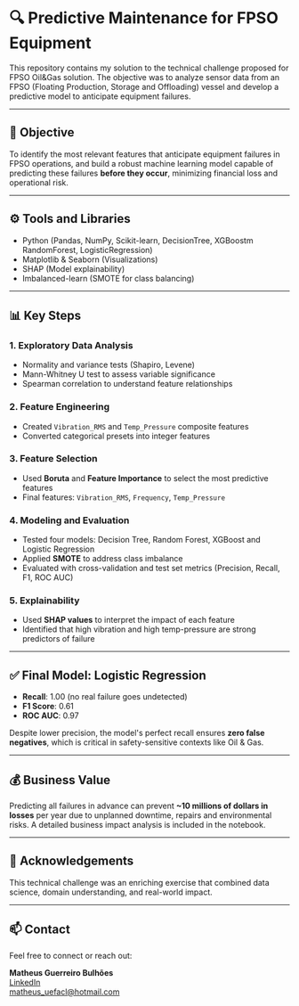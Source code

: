 # 🔍 Predictive Maintenance for FPSO Equipment

This repository contains my solution to the technical challenge proposed for FPSO Oil&Gas solution. The objective was to analyze sensor data from an FPSO (Floating Production, Storage and Offloading) vessel and develop a predictive model to anticipate equipment failures.

---

## 🎯 Objective

To identify the most relevant features that anticipate equipment failures in FPSO operations, and build a robust machine learning model capable of predicting these failures **before they occur**, minimizing financial loss and operational risk.

---

## ⚙️ Tools and Libraries

- Python (Pandas, NumPy, Scikit-learn, DecisionTree, XGBoostm RandomForest, LogisticRegression)
- Matplotlib & Seaborn (Visualizations)
- SHAP (Model explainability)
- Imbalanced-learn (SMOTE for class balancing)

---

## 📊 Key Steps

### 1. Exploratory Data Analysis
- Normality and variance tests (Shapiro, Levene)
- Mann-Whitney U test to assess variable significance
- Spearman correlation to understand feature relationships

### 2. Feature Engineering
- Created `Vibration_RMS` and `Temp_Pressure` composite features
- Converted categorical presets into integer features

### 3. Feature Selection
- Used **Boruta** and **Feature Importance** to select the most predictive features
- Final features: `Vibration_RMS`, `Frequency`, `Temp_Pressure`

### 4. Modeling and Evaluation
- Tested four models: Decision Tree, Random Forest, XGBoost and Logistic Regression
- Applied **SMOTE** to address class imbalance
- Evaluated with cross-validation and test set metrics (Precision, Recall, F1, ROC AUC)

### 5. Explainability
- Used **SHAP values** to interpret the impact of each feature
- Identified that high vibration and high temp-pressure are strong predictors of failure

---

## ✅ Final Model: Logistic Regression

- **Recall**: 1.00 (no real failure goes undetected)
- **F1 Score**: 0.61
- **ROC AUC**: 0.97

Despite lower precision, the model's perfect recall ensures **zero false negatives**, which is critical in safety-sensitive contexts like Oil & Gas.

---

## 💰 Business Value

Predicting all failures in advance can prevent **~10 millions of dollars in losses** per year due to unplanned downtime, repairs and environmental risks. A detailed business impact analysis is included in the notebook.

---

## 🙏 Acknowledgements

This technical challenge was an enriching exercise that combined data science, domain understanding, and real-world impact.

---

## 📫 Contact

Feel free to connect or reach out:

**Matheus Guerreiro Bulhões**  
[LinkedIn](https://www.linkedin.com/in/matheusguerreirobulhoes/)  
matheus_uefacl@hotmail.com

